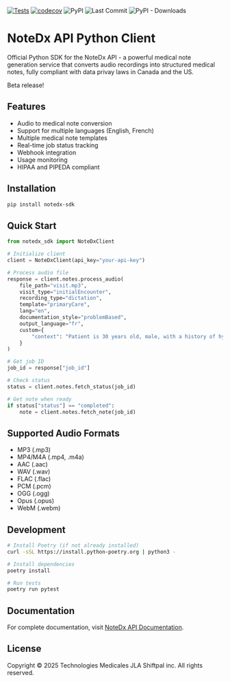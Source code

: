 [![Tests](https://github.com/martelman/NoteDx-API-Client/actions/workflows/test.yml/badge.svg)](https://github.com/martelman/NoteDx-API-Client/actions/workflows/test.yml)
[![codecov](https://codecov.io/gh/martelman/NoteDx-API-Client/graph/badge.svg?token=O64HJ8B0BF)](https://codecov.io/gh/martelman/NoteDx-API-Client)
![PyPI](https://img.shields.io/pypi/v/notedx-sdk)
![Last Commit](https://img.shields.io/github/last-commit/martelman/NoteDx-API-Client)
![PyPI - Downloads](https://img.shields.io/pypi/dm/notedx-sdk)


# NoteDx API Python Client

Official Python SDK for the NoteDx API - a powerful medical note generation service that converts audio recordings into structured medical notes, fully compliant with data privay laws in Canada and the US.

Beta release!

## Features

- Audio to medical note conversion
- Support for multiple languages (English, French)
- Multiple medical note templates
- Real-time job status tracking
- Webhook integration
- Usage monitoring
- HIPAA and PIPEDA compliant

## Installation

```bash
pip install notedx-sdk
```

## Quick Start

```python
from notedx_sdk import NoteDxClient

# Initialize client
client = NoteDxClient(api_key="your-api-key")

# Process audio file
response = client.notes.process_audio(
    file_path="visit.mp3",
    visit_type="initialEncounter",
    recording_type="dictation",
    template="primaryCare",
    lang="en",
    documentation_style="problemBased",
    output_language="fr",
    custom={
        "context": "Patient is 30 years old, male, with a history of hypertension and diabetes."
    }
)

# Get job ID
job_id = response["job_id"]

# Check status
status = client.notes.fetch_status(job_id)

# Get note when ready
if status["status"] == "completed":
    note = client.notes.fetch_note(job_id)
```

## Supported Audio Formats

- MP3 (.mp3)
- MP4/M4A (.mp4, .m4a)
- AAC (.aac)
- WAV (.wav)
- FLAC (.flac)
- PCM (.pcm)
- OGG (.ogg)
- Opus (.opus)
- WebM (.webm)

## Development

```bash
# Install Poetry (if not already installed)
curl -sSL https://install.python-poetry.org | python3 -

# Install dependencies
poetry install

# Run tests
poetry run pytest
```

## Documentation

For complete documentation, visit [NoteDx API Documentation](https://martelman.github.io/NoteDx-API-Client/).

## License

Copyright © 2025 Technologies Medicales JLA Shiftpal inc. All rights reserved.